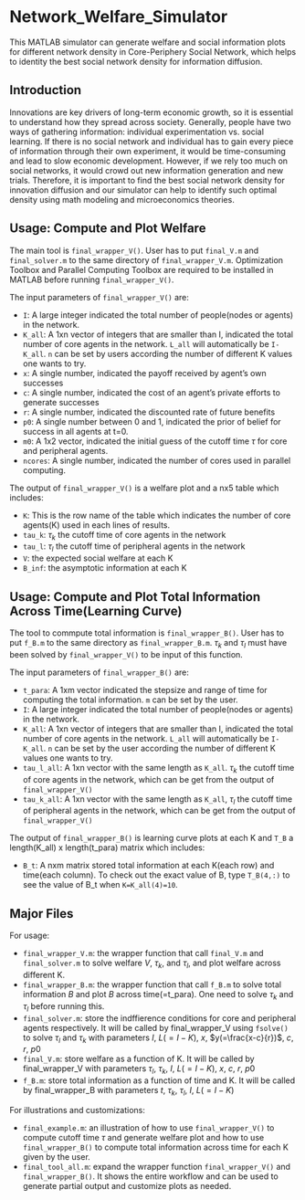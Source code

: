 # Network_Welfare_Simulator
This MATLAB simulator can generate welfare and social information plots for different network density in Core-Periphery Social Network, which helps to identity the best social network density for information diffusion.

## Introduction
Innovations are key drivers of long-term economic growth, so it is essential to understand how they spread across society. Generally, people have two ways of gathering information: individual experimentation vs. social learning. If there is no social network and individual has to gain every piece of information through their own experiment, it would be time-consuming and lead to slow economic development. However, if we rely too much on social networks, it would crowd out new information generation and new trials. Therefore, it is important to find the best social network density for innovation diffusion and our simulator can help to identify such optimal density using math modeling and microeconomics theories. 

## Usage: Compute and Plot Welfare
The main tool is `final_wrapper_V()`. User has to put `final_V.m` and `final_solver.m` to the same directory of `final_wrapper_V.m`. Optimization Toolbox and Parallel Computing Toolbox are required to be installed in MATLAB before running `final_wrapper_V()`. 

The input parameters of `final_wrapper_V()` are:

- `I`: A large integer indicated the total number of people(nodes or agents) in the network.
- `K_all`: A 1xn vector of integers that are smaller than I, indicated the total number of core agents in the network. `L_all` will automatically be `I-K_all`. `n` can be set by users according the number of different K values one wants to try. 
- `x`: A single number, indicated the payoff received by agent’s own successes 
- `c`: A single number, indicated the cost of an agent’s private efforts to generate successes
- `r`: A single number, indicated the discounted rate of future benefits
- `p0`: A single number between 0 and 1, indicated the prior of belief for success in all agents at t=0.
- `m0`: A 1x2 vector, indicated the initial guess of the cutoff time $\tau$ for core and peripheral agents.
- `ncores`: A single number, indicated the number of cores used in parallel computing.

The output of `final_wrapper_V()` is a welfare plot and a nx5 table which includes:

- `K`: This is the row name of the table which indicates the number of core agents(K) used in each lines of results.
- `tau_k`: $\tau_k$ the cutoff time of core agents in the network
- `tau_l`: $\tau_l$ the cutoff time of peripheral agents in the network
- `V`: the expected social welfare at each K
- `B_inf`: the asymptotic information at each K

## Usage: Compute and Plot Total Information Across Time(Learning Curve)
The tool to commpute total information is `final_wrapper_B()`. User has to put `f_B.m` to the same directory as `final_wrapper_B.m`. $\tau_k$ and $\tau_l$ must have been solved by `final_wrapper_V()` to be input of this function. 

The input parameters of `final_wrapper_B()` are:

- `t_para`: A 1xm vector indicated the stepsize and range of time for computing the total information. `m` can be set by the user.
- `I`: A large integer indicated the total number of people(nodes or agents) in the network.
- `K_all`: A 1xn vector of integers that are smaller than I, indicated the total number of core agents in the network. `L_all` will automatically be `I-K_all`. `n` can be set by the user according the number of different K values one wants to try. 
- `tau_l_all`: A 1xn vector with the same length as `K_all`. $\tau_k$ the cutoff time of core agents in the network, which can be get from the output of `final_wrapper_V()`
- `tau_k_all`: A 1xn vector with the same length as `K_all`, $\tau_l$ the cutoff time of peripheral agents in the network, which can be get from the output of `final_wrapper_V()`

The output of `final_wrapper_B()` is learning curve plots at each K and `T_B` a length(K_all) x length(t_para) matrix which includes:

- `B_t`: A nxm matrix stored total information at each K(each row) and time(each column). To check out the exact value of B, type `T_B(4,:)` to see the value of B_t when `K=K_all(4)=10`.

## Major Files
For usage:
- `final_wrapper_V.m`: the wrapper function that call `final_V.m` and `final_solver.m` to solve welfare $V$, $\tau_k$, and $\tau_l$, and plot welfare across different K.
- `final_wrapper_B.m`: the wrapper function that call `f_B.m` to solve total information $B$ and plot $B$ across time(=t_para). One need to solve $\tau_k$ and $\tau_l$ before running this. 
- `final_solver.m`: store the indffierence conditions for core and peripheral agents respectively. It will be called by final_wrapper_V using `fsolve()` to solve $\tau_l$ and $\tau_k$ with parameters $I$, $L(=I-K)$, $x$, $y(=\frac{x-c}{r})$, $c$, $r$, $p0$
- `final_V.m`: store welfare as a function of K. It will be called by final_wrapper_V with parameters $\tau_l$, $\tau_k$, $I$, $L(=I-K)$, $x$, $c$, $r$, $p0$
- `f_B.m`: store total information as a function of time and K. It will be called by final_wrapper_B with parameters $t$, $\tau_k$, $\tau_l$, $I$, $L(=I-K)$

For illustrations and customizations:
- `final_example.m`: an illustration of how to use `final_wrapper_V()` to compute cutoff time $\tau$ and generate welfare plot and how to use `final_wrapper_B()` to compute total information across time for each K given by the user. 
- `final_tool_all.m`: expand the wrapper function `final_wrapper_V()` and `final_wrapper_B()`. It shows the entire workflow and can be used to generate partial output and customize plots as needed.


